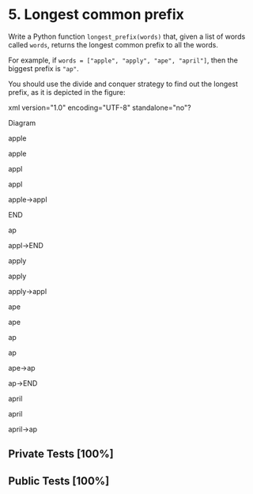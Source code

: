 # 5. Longest common prefix

Write a Python function `longest_prefix(words)` that, given a list of words called `words`, returns the longest common prefix to all the words.


For example, if `words = ["apple", "apply", "ape", "april"]`, then the biggest prefix is `"ap"`.


You should use the divide and conquer strategy to find out the longest prefix, as it is depicted in the figure:


xml version="1.0" encoding="UTF-8" standalone="no"?





Diagram



apple

apple



appl

appl



apple->appl





END

ap



appl->END





apply

apply



apply->appl





ape

ape



ap

ap



ape->ap





ap->END





april

april



april->ap






## Private Tests [100%]

## Public Tests [100%]
